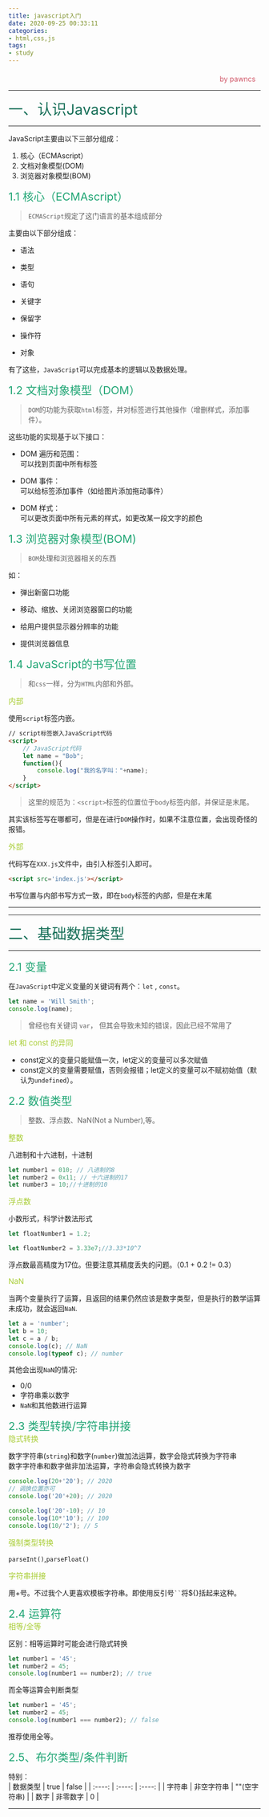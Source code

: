 ```yaml
---
title: javascript入门
date: 2020-09-25 00:33:11
categories:
- html,css,js
tags:
- study
---
```

<style>
.title1{
    font-size:36px;
    color:#e7767f;
    /* 桃红 */

}
.title2{
    font-size:29px;
    color:#176f58;
    /* 祖母绿 */
}
.title3{
    font-size:22px;
    color:#21a675;
    /* 石绿 */
}
.title4{
    font-size:15px;
    color:#a8cd34;
    /* 柳绿 */
}
.name{

    margin-left: auto;
    text-align: right;
    color: #d05667;
    margin-right: 10px;
    margin-top: 20px;
    /*海棠红*/
}
</style>

<div class="name">by pawncs</div>

-----
<div class="title2">一、认识Javascript</div>

-----
JavaScript主要由以下三部分组成：
1. 核心（ECMAscript）
2. 文档对象模型(DOM)
3. 浏览器对象模型(BOM)

<div class="title3">1.1 核心（ECMAscript）</div>

>`ECMAScript`规定了这门语言的基本组成部分

主要由以下部分组成：

+ 语法
  
+ 类型
+ 语句
+ 关键字
+ 保留字
+ 操作符
+ 对象

有了这些，`JavaScript`可以完成基本的逻辑以及数据处理。
<div class="title3">1.2 文档对象模型（DOM）</div>

>`DOM`的功能为获取`html`标签，并对标签进行其他操作（增删样式，添加事件）。

这些功能的实现基于以下接口：
+ DOM 遍历和范围：  
  可以找到页面中所有标签

+ DOM 事件：  
  可以给标签添加事件（如给图片添加拖动事件）
+ DOM 样式：  
  可以更改页面中所有元素的样式，如更改某一段文字的颜色
<div class="title3">1.3 浏览器对象模型(BOM)</div>

>`BOM`处理和浏览器相关的东西

如：
+ 弹出新窗口功能

+ 移动、缩放、关闭浏览器窗口的功能
+ 给用户提供显示器分辨率的功能
+ 提供浏览器信息

<div class="title3">1.4 JavaScript的书写位置</div>

>和`css`一样，分为`HTML`内部和外部。

<div class="title4">内部</div>

使用`script`标签内嵌。
~~~html
// script标签嵌入JavaScript代码
<script>
    // JavaScript代码
    let name = "Bob";
    function(){
        console.log("我的名字叫："+name);
    }
</script>
~~~

>这里的规范为：`<script>`标签的位置位于`body`标签内部，并保证是末尾。

其实该标签写在哪都可，但是在进行`DOM`操作时，如果不注意位置，会出现奇怪的报错。
<div class="title4">外部</div>

代码写在`XXX.js`文件中，由引入标签引入即可。
~~~html
<script src='index.js'></script>
~~~
书写位置与内部书写方式一致，即在`body`标签的内部，但是在末尾

-----
-----
<div class="title2">二、基础数据类型</div>

-----
<div class="title3">2.1 变量</div>

在`JavaScript`中定义变量的关键词有两个：`let` , `const`。
~~~js
let name = 'Will Smith';
console.log(name);
~~~

>曾经也有关键词 `var`， 但其会导致未知的错误，因此已经不常用了

<div class="title4">let 和 const 的异同</div>

+ const定义的变量只能赋值一次，let定义的变量可以多次赋值
+ const定义的变量需要赋值，否则会报错；let定义的变量可以不赋初始值（默认为`undefined`）。
<div class="title3">2.2 数值类型</div>

>整数、浮点数、NaN(Not a Number),等。

<div class="title4">整数</div>

八进制和十六进制，十进制
~~~js
let number1 = 010; // 八进制的8
let number2 = 0x11; // 十六进制的17
let number3 = 10;//十进制的10
~~~
<div class="title4">浮点数</div>

小数形式，科学计数法形式
~~~js
let floatNumber1 = 1.2;

let floatNumber2 = 3.33e7;//3.33*10^7
~~~
浮点数最高精度为17位。但要注意其精度丢失的问题。（0.1 + 0.2 != 0.3）
<div class="title4">NaN</div>

当两个变量执行了运算，且返回的结果仍然应该是数字类型，但是执行的数学运算未成功，就会返回`NaN`.
~~~js
let a = 'number';
let b = 10;
let c = a / b;
console.log(c); // NaN
console.log(typeof c); // number
~~~

其他会出现`NaN`的情况:
+ 0/0
+ 字符串乘以数字
+ `NaN`和其他数进行运算
<div class="title3">2.3 类型转换/字符串拼接</div>
<div class="title4">隐式转换</div>

数字字符串(`string`)和数字(`number`)做加法运算，数字会隐式转换为字符串  
数字字符串和数字做非加法运算，字符串会隐式转换为数字
~~~js
console.log(20+'20'); // 2020
// 调换位置亦可
console.log('20'+20); // 2020

console.log('20'-10); // 10
console.log(10*'10'); // 100
console.log(10/'2'); // 5
~~~
<div class="title4">强制类型转换</div>

`parseInt()`,`parseFloat()`

<div class="title4">字符串拼接</div>

用+号。不过我个人更喜欢模板字符串。即使用反引号` `` `将${}括起来这种。
<div class="title3">2.4 运算符</div>
<div class="title4">相等/全等</div>

区别：相等运算时可能会进行隐式转换
~~~js
let number1 = '45';
let number2 = 45;
console.log(number1 == number2); // true
~~~
而全等运算会判断类型
~~~js
let number1 = '45';
let number2 = 45;
console.log(number1 === number2); // false
~~~
推荐使用全等。

<div class="title3">2.5、布尔类型/条件判断</div>

特别：  
| 数据类型 | true | false |
| :----: | :----: | :----: |
| 字符串 | 非空字符串 | ""(空字符串) |
| 数字 | 非零数字 | 0 |

-----